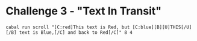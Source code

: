 # Challenge 3 - "Text In Transit"

`cabal run scroll "[C:red]This text is Red, but [C:blue][B][U]THIS[/U][/B] text is Blue,[/C] and back to Red[/C]" 8 4`
